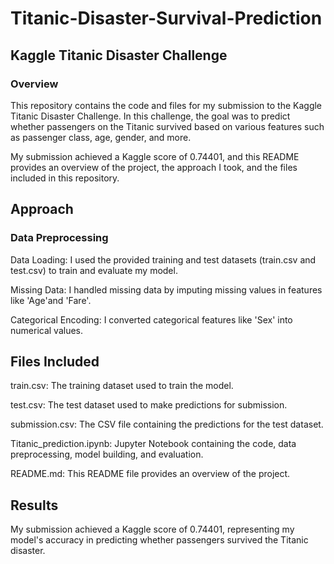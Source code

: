 # Titanic-Disaster-Survival-Prediction

## Kaggle Titanic Disaster Challenge
### Overview
This repository contains the code and files for my submission to the Kaggle Titanic Disaster Challenge. In this challenge, the goal was to predict whether passengers on the Titanic survived based on various features such as passenger class, age, gender, and more.

My submission achieved a Kaggle score of 0.74401, and this README provides an overview of the project, the approach I took, and the files included in this repository.

## Approach
### Data Preprocessing
Data Loading: I used the provided training and test datasets (train.csv and test.csv) to train and evaluate my model.

Missing Data: I handled missing data by imputing missing values in features like 'Age'and 'Fare'.

Categorical Encoding: I converted categorical features like 'Sex'  into numerical values.

## Files Included
train.csv: The training dataset used to train the model.

test.csv: The test dataset used to make predictions for submission.

submission.csv: The CSV file containing the predictions for the test dataset.

Titanic_prediction.ipynb: Jupyter Notebook containing the code, data preprocessing, model building, and evaluation.

README.md: This README file provides an overview of the project.

## Results
My submission achieved a Kaggle score of 0.74401, representing my model's accuracy in predicting whether passengers survived the Titanic disaster.
